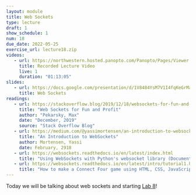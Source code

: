 ```yaml
---
layout: module
title: Web Sockets
type: lecture
draft: 1
show_schedule: 1
num: 18
due_date: 2022-05-25
exercise_url: lecture18.zip
videos: 
   - url: https://northwestern.hosted.panopto.com/Panopto/Pages/Viewer.aspx?id=ad10f399-6056-49b2-af7e-ae4c013096cf
     title: Recorded Lecture Video
     live: 1
     duration: "01:13:05"
slides:
   - url: https://docs.google.com/presentation/d/1V8484YsM7V1I4fqKeGrMaq6e24GpraTiXYJSvMDk1Mc/edit?usp=sharing
     title: Web Sockets
readings:
   - url: https://stackoverflow.blog/2019/12/18/websockets-for-fun-and-profit/
     title: "Web Sockets for Fun and Profit"
     author: "Pekarsky, Max"
     date: "December, 2019"
     source: "Stack Overflow Blog"
   - url: https://medium.com/@yassimortensen/an-introduction-to-websockets-10b131182559
     title: "An Introduction to WebSockets"
     author: Mortensen, Yassi 
     date: February, 2918
   - url: https://websockets.readthedocs.io/en/latest/index.html
     title: "Using WebSockets with Python's websocket library (Documentation)"
   - url: https://websockets.readthedocs.io/en/latest/intro/tutorial1.html
     title: "How to make a Connect Four game using HTML, CSS, JavaScript, and the websockets Python library"
---
```



Today we will be talking about web sockets and starting [Lab 8](../assignments/lab08)!